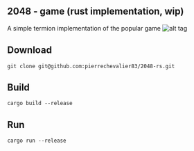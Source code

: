 2048 - game (rust implementation, wip)
-------------------------------------
A simple termion implementation of the popular game
![alt tag](https://raw.githubusercontent.com/pierrechevalier83/2048-rs/master/screenshots/demo.gif)

Download
--------
`git clone git@github.com:pierrechevalier83/2048-rs.git`

Build
-----
`cargo build --release`

Run
---
`cargo run --release`

